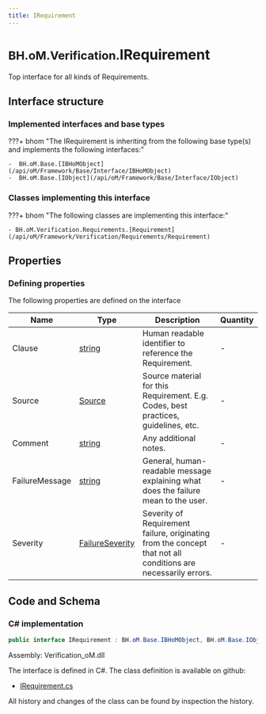 ```yaml
---
title: IRequirement
---
```


# <small>BH.oM.Verification.</small>**IRequirement**

Top interface for all kinds of Requirements.

## Interface structure

### Implemented interfaces and base types

???+ bhom "The IRequirement is inheriting from the following base type(s) and implements the following interfaces:"

    -  BH.oM.Base.[IBHoMObject](/api/oM/Framework/Base/Interface/IBHoMObject)
    -  BH.oM.Base.[IObject](/api/oM/Framework/Base/Interface/IObject)


### Classes implementing this interface

???+ bhom "The following classes are implementing this interface:"

    - BH.oM.Verification.Requirements.[Requirement](/api/oM/Framework/Verification/Requirements/Requirement)


## Properties



### Defining properties

The following properties are defined on the interface

| Name             | Type             | Description      | Quantity         |
|------------------|------------------|------------------|------------------|
| Clause | [string](https://learn.microsoft.com/en-us/dotnet/api/System.String?view=netstandard-2.0) | Human readable identifier to reference the Requirement. | - |
| Source | [Source](/api/oM/Framework/Data/Library/Source) | Source material for this Requirement. E.g. Codes, best practices, guidelines, etc. | - |
| Comment | [string](https://learn.microsoft.com/en-us/dotnet/api/System.String?view=netstandard-2.0) | Any additional notes. | - |
| FailureMessage | [string](https://learn.microsoft.com/en-us/dotnet/api/System.String?view=netstandard-2.0) | General, human-readable message explaining what does the failure mean to the user. | - |
| Severity | [FailureSeverity](/api/oM/Framework/Verification/Enums/FailureSeverity) | Severity of Requirement failure, originating from the concept that not all conditions are necessarily errors. | - |


## Code and Schema

### C# implementation

``` C# title="C#"
public interface IRequirement : BH.oM.Base.IBHoMObject, BH.oM.Base.IObject
```

Assembly: Verification_oM.dll

The interface is defined in C#. The class definition is available on github:

- [IRequirement.cs](https://github.com/BHoM/BHoM/blob/develop/Verification_oM/Requirements\Interfaces\IRequirement.cs)

All history and changes of the class can be found by inspection the history.
